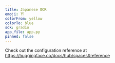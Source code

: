 ```yaml
---
title: Japanese OCR
emoji: ⛩
colorFrom: yellow
colorTo: blue
sdk: gradio
app_file: app.py
pinned: false
---
```


Check out the configuration reference at https://huggingface.co/docs/hub/spaces#reference
